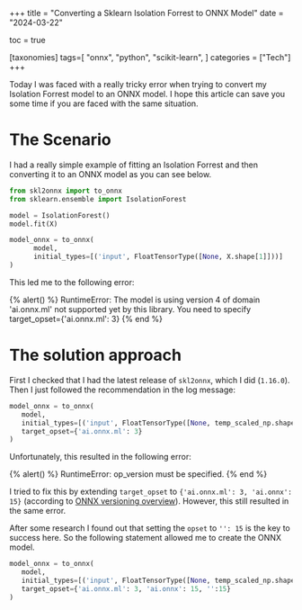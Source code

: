+++
title = "Converting a Sklearn Isolation Forrest to ONNX Model"
date = "2024-03-22"

toc = true

[taxonomies]
tags=[
    "onnx",
    "python",
    "scikit-learn",
]
categories = ["Tech"]
+++

Today I was faced with a really tricky error when trying to convert my Isolation Forrest model to an ONNX model. I hope
this article can save you some time if you are faced with the same situation.

# The Scenario

I had a really simple example of fitting an Isolation Forrest and then converting it to an ONNX model as you can see
below.

```python
from skl2onnx import to_onnx
from sklearn.ensemble import IsolationForest

model = IsolationForest()
model.fit(X)

model_onnx = to_onnx(
      model,
      initial_types=[('input', FloatTensorType([None, X.shape[1]]))]
)
```

This led me to the following error:

{% alert() %}
RuntimeError: The model is using version 4 of domain 'ai.onnx.ml' not supported
yet by this library. You need to specify target_opset={'ai.onnx.ml': 3}
{% end %}


# The solution approach

First I checked that I had the latest release of `skl2onnx`, which I did (`1.16.0`). Then I just followed the
recommendation
in the log message:

```python
model_onnx = to_onnx(
   model, 
   initial_types=[('input', FloatTensorType([None, temp_scaled_np.shape[1]]))], 
   target_opset={'ai.onnx.ml': 3}
)
```

Unfortunately, this resulted in the following error:

{% alert() %}
RuntimeError: op_version must be specified.
{% end %}


I tried to fix this by extending `target_opset` to `{'ai.onnx.ml': 3, 'ai.onnx': 15}` (according to [ONNX versioning
overview](https://github.com/onnx/onnx/blob/main/docs/Versioning.md#released-versions)). However, this still resulted in the same error.

After some research I found out that setting the `opset` to `'': 15` is the key to success here. So the following
statement allowed me to create the ONNX model.

```python
model_onnx = to_onnx(
   model,
   initial_types=[('input', FloatTensorType([None, temp_scaled_np.shape[1]]))], 
   target_opset={'ai.onnx.ml': 3, 'ai.onnx': 15, '':15}
)
```